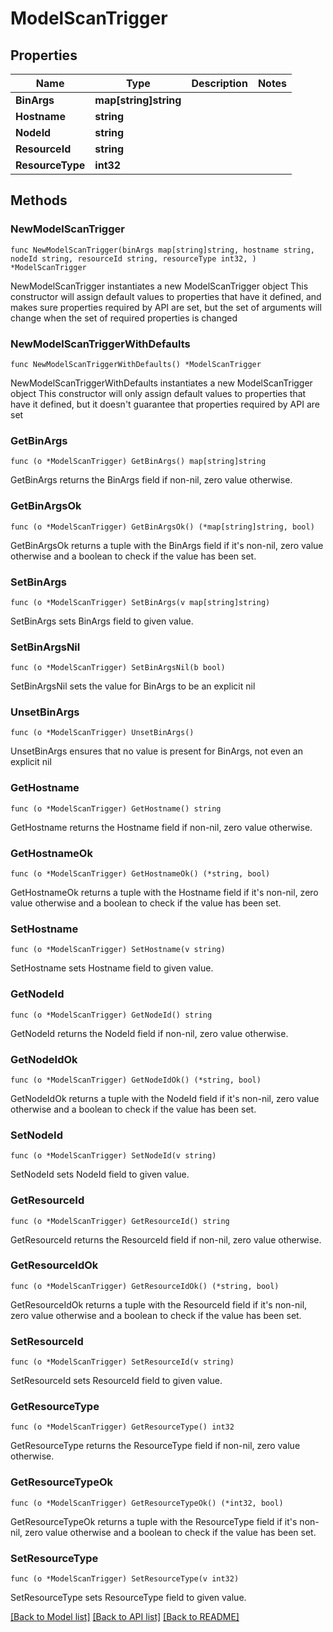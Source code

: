 # ModelScanTrigger

## Properties

Name | Type | Description | Notes
------------ | ------------- | ------------- | -------------
**BinArgs** | **map[string]string** |  | 
**Hostname** | **string** |  | 
**NodeId** | **string** |  | 
**ResourceId** | **string** |  | 
**ResourceType** | **int32** |  | 

## Methods

### NewModelScanTrigger

`func NewModelScanTrigger(binArgs map[string]string, hostname string, nodeId string, resourceId string, resourceType int32, ) *ModelScanTrigger`

NewModelScanTrigger instantiates a new ModelScanTrigger object
This constructor will assign default values to properties that have it defined,
and makes sure properties required by API are set, but the set of arguments
will change when the set of required properties is changed

### NewModelScanTriggerWithDefaults

`func NewModelScanTriggerWithDefaults() *ModelScanTrigger`

NewModelScanTriggerWithDefaults instantiates a new ModelScanTrigger object
This constructor will only assign default values to properties that have it defined,
but it doesn't guarantee that properties required by API are set

### GetBinArgs

`func (o *ModelScanTrigger) GetBinArgs() map[string]string`

GetBinArgs returns the BinArgs field if non-nil, zero value otherwise.

### GetBinArgsOk

`func (o *ModelScanTrigger) GetBinArgsOk() (*map[string]string, bool)`

GetBinArgsOk returns a tuple with the BinArgs field if it's non-nil, zero value otherwise
and a boolean to check if the value has been set.

### SetBinArgs

`func (o *ModelScanTrigger) SetBinArgs(v map[string]string)`

SetBinArgs sets BinArgs field to given value.


### SetBinArgsNil

`func (o *ModelScanTrigger) SetBinArgsNil(b bool)`

 SetBinArgsNil sets the value for BinArgs to be an explicit nil

### UnsetBinArgs
`func (o *ModelScanTrigger) UnsetBinArgs()`

UnsetBinArgs ensures that no value is present for BinArgs, not even an explicit nil
### GetHostname

`func (o *ModelScanTrigger) GetHostname() string`

GetHostname returns the Hostname field if non-nil, zero value otherwise.

### GetHostnameOk

`func (o *ModelScanTrigger) GetHostnameOk() (*string, bool)`

GetHostnameOk returns a tuple with the Hostname field if it's non-nil, zero value otherwise
and a boolean to check if the value has been set.

### SetHostname

`func (o *ModelScanTrigger) SetHostname(v string)`

SetHostname sets Hostname field to given value.


### GetNodeId

`func (o *ModelScanTrigger) GetNodeId() string`

GetNodeId returns the NodeId field if non-nil, zero value otherwise.

### GetNodeIdOk

`func (o *ModelScanTrigger) GetNodeIdOk() (*string, bool)`

GetNodeIdOk returns a tuple with the NodeId field if it's non-nil, zero value otherwise
and a boolean to check if the value has been set.

### SetNodeId

`func (o *ModelScanTrigger) SetNodeId(v string)`

SetNodeId sets NodeId field to given value.


### GetResourceId

`func (o *ModelScanTrigger) GetResourceId() string`

GetResourceId returns the ResourceId field if non-nil, zero value otherwise.

### GetResourceIdOk

`func (o *ModelScanTrigger) GetResourceIdOk() (*string, bool)`

GetResourceIdOk returns a tuple with the ResourceId field if it's non-nil, zero value otherwise
and a boolean to check if the value has been set.

### SetResourceId

`func (o *ModelScanTrigger) SetResourceId(v string)`

SetResourceId sets ResourceId field to given value.


### GetResourceType

`func (o *ModelScanTrigger) GetResourceType() int32`

GetResourceType returns the ResourceType field if non-nil, zero value otherwise.

### GetResourceTypeOk

`func (o *ModelScanTrigger) GetResourceTypeOk() (*int32, bool)`

GetResourceTypeOk returns a tuple with the ResourceType field if it's non-nil, zero value otherwise
and a boolean to check if the value has been set.

### SetResourceType

`func (o *ModelScanTrigger) SetResourceType(v int32)`

SetResourceType sets ResourceType field to given value.



[[Back to Model list]](../README.md#documentation-for-models) [[Back to API list]](../README.md#documentation-for-api-endpoints) [[Back to README]](../README.md)


